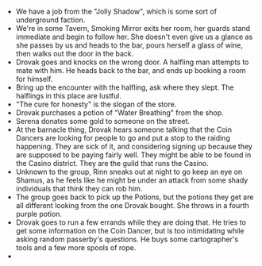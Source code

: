 - We have a job from the "Jolly Shadow", which is some sort of underground faction. 
- We're in some Tavern, Smoking Mirror exits her room, her guards stand immediate and begin to follow her. She doesn't even give us a glance as she passes by us and heads to the bar, pours herself a glass of wine, then walks out the door in the back.
- Drovak goes and knocks on the wrong door. A halfling man attempts to mate with him. He heads back to the bar, and ends up booking a room for himself.
- Bring up the encounter with the halfling, ask where they slept. The halflings in this place are lustful.
- "The cure for honesty" is the slogan of the store.
- Drovak purchases a potion of "Water Breathing" from the shop.
- Serena donates some gold to someone on the street.
- At the barnacle thing, Drovak hears someone talking that the Coin Dancers are looking for people to go and put a stop to the raiding happening. They are sick of it, and considering signing up because they are supposed to be paying fairly well. They might be able to be found in the Casino district. They are the guild that runs the Casino. 
- Unknown to the group, Rinn sneaks out at night to go keep an eye on Shamus, as he feels like he might be under an attack from some shady individuals that think they can rob him.
- The group goes back to pick up the Potions, but the potions they get are all different looking from the one Drovak bought. She throws in a fourth purple potion.
- Drovak goes to run a few errands while they are doing that. He tries to get some information on the Coin Dancer, but is too intimidating while asking random passerby's questions. He buys some cartographer's tools and a few more spools of rope.
- 